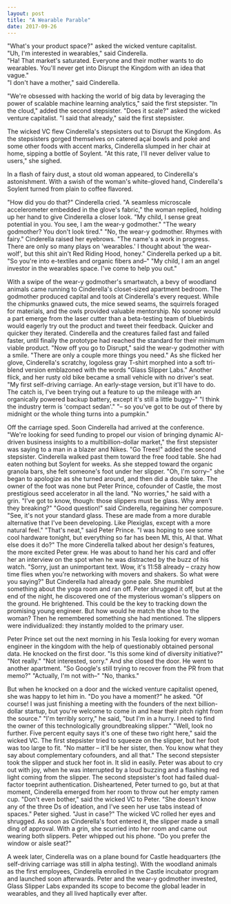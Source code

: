 ```yaml
---
layout: post
title: "A Wearable Parable"
date: 2017-09-26
---
```


   "What's your product space?" asked the wicked venture capitalist.<br />
"Uh, I'm interested in wearables," said Cinderella.<br />
"Ha! That market's saturated. Everyone and their mother wants to do wearables. You'll never get into Disrupt the Kingdom with an idea that vague."<br />
"I don't have a mother," said Cinderella.

"We're obsessed with hacking the world of big data by leveraging the power of scalable machine learning analytics," said the first stepsister.
"In the cloud," added the second stepsister.
"Does it scale?" asked the wicked venture capitalist.
"I said that already," said the first stepsister.

The wicked VC flew Cinderella's stepsisters out to Disrupt the Kingdom.
As the stepsisters gorged themselves on catered açaí bowls and poké and some other foods with accent marks, Cinderella slumped in her chair at home, sipping a bottle of Soylent. "At this rate, I'll never deliver value to users," she sighed.

In a flash of fairy dust, a stout old woman appeared, to Cinderella's astonishment. With a swish of the woman's white-gloved hand, Cinderella's Soylent turned from plain to coffee flavored.

"How did you do that?" Cinderella cried.
"A seamless microscale accelerometer embedded in the glove's fabric," the woman replied, holding up her hand to give Cinderella a closer look. "My child, I sense great potential in you. You see, I am the wear-y godmother."
"The weary godmother? You don't look tired."
"No, the wear-y godmother. Rhymes with fairy."
Cinderella raised her eyebrows.
"The name's a work in progress. There are only so many plays on 'wearables.' I thought about 'the wear-wolf', but this shit ain't Red Riding Hood, honey."
Cinderella perked up a bit. "So you're into e-textiles and organic fibers and–"
"My child, I am an angel investor in the wearables space. I've come to help you out."

With a swipe of the wear-y godmother's smartwatch, a bevy of woodland animals came running to Cinderella's closet-sized apartment bedroom. The godmother produced capital and tools at Cinderella's every request. While the chipmunks gnawed cuts, the mice sewed seams, the squirrels foraged for materials, and the owls provided valuable mentorship. No sooner would a part emerge from the laser cutter than a beta-testing team of bluebirds would eagerly try out the product and tweet their feedback. 
Quicker and quicker they iterated. Cinderella and the creatures failed fast and failed faster, until finally the prototype had reached the standard for their minimum viable product.
"Now off you go to Disrupt," said the wear-y godmother with a smile. "There are only a couple more things you need."
As she flicked her glove, Cinderella's scratchy, logoless gray T-shirt morphed into a soft tri-blend version emblazoned with the words "Glass Slipper Labs." Another flick, and her rusty old bike became a small vehicle with no driver's seat.
"My first self-driving carriage. An early-stage version, but it'll have to do. The catch is, I've been trying out a feature to up the mileage with an organically powered backup battery, except it's still a little buggy–"
"I think the industry term is 'compact sedan'."
"– so you've got to be out of there by midnight or the whole thing turns into a pumpkin."

Off the carriage sped. Soon Cinderella had arrived at the conference.
"We're looking for seed funding to propel our vision of bringing dynamic AI-driven business insights to a multibillion-dollar market," the first stepsister was saying to a man in a blazer and Nikes.
"Go Trees!" added the second stepsister.
Cinderella walked past them toward the free food table. She had eaten nothing but Soylent for weeks. As she stepped toward the organic granola bars, she felt someone's foot under her slipper.
"Oh, I'm sorry–" she began to apologize as she turned around, and then did a double take. The owner of the foot was none but Peter Prince, cofounder of Castle, the most prestigious seed accelerator in all the land.
"No worries," he said with a grin. "I've got to know, though: those slippers must be glass. Why aren't they breaking?"
"Good question!" said Cinderella, regaining her composure. "See, it's not your standard glass. These are made from a more durable alternative that I've been developing. Like Plexiglas, except with a more natural feel."
 "That's neat," said Peter Prince. "I was hoping to see some cool hardware tonight, but everything so far has been ML this, AI that. What else does it do?"
The more Cinderella talked about her design's features, the more excited Peter grew. He was about to hand her his card and offer her an interview on the spot when he was distracted by the buzz of his watch.
"Sorry, just an unimportant text. Wow, it's 11:58 already – crazy how time flies when you're networking with movers and shakers. So what were you saying?"
But Cinderella had already gone pale. She mumbled something about the yoga room and ran off.
Peter shrugged it off, but at the end of the night, he discovered one of the mysterious woman's slippers on the ground. He brightened. This could be the key to tracking down the promising young engineer. But how would he match the shoe to the woman?
Then he remembered something she had mentioned. The slippers were individualized: they instantly molded to the primary user.

Peter Prince set out the next morning in his Tesla looking for every woman engineer in the kingdom with the help of questionably obtained personal data. He knocked on the first door.
"Is this some kind of diversity initiative?"
"Not really."
"Not interested, sorry." And she closed the door.
He went to another apartment.
"So Google's still trying to recover from the PR from that memo?"
"Actually, I'm not with–"
"No, thanks."

But when he knocked on a door and the wicked venture capitalist opened, she was happy to let him in.
"Do you have a moment?" he asked.
"Of course! I was just finishing a meeting with the founders of the next billion-dollar startup, but you're welcome to come in and hear their pitch right from the source."
"I'm terribly sorry," he said, "but I'm in a hurry. I need to find the owner of this technologically groundbreaking slipper."
"Well, look no further. Five percent equity says it's one of these two right here," said the wicked VC.
The first stepsister tried to squeeze on the slipper, but her foot was too large to fit.
"No matter – it'll be her sister, then. You know what they say about complementary cofounders, and all that."
The second stepsister took the slipper and stuck her foot in. It slid in easily. Peter was about to cry out with joy, when he was interrupted by a loud buzzing and a flashing red light coming from the slipper. The second stepsister's foot had failed dual-factor toeprint authentication.
Disheartened, Peter turned to go, but at that moment, Cinderella emerged from her room to throw out her empty ramen cup.
"Don't even bother," said the wicked VC to Peter. "She doesn't know any of the three Ds of ideation, and I've seen her use tabs instead of spaces."
Peter sighed. "Just in case?"
The wicked VC rolled her eyes and shrugged.
As soon as Cinderella's foot entered it, the slipper made a small ding of approval. With a grin, she scurried into her room and came out wearing both slippers.
Peter whipped out his phone. "Do you prefer the window or aisle seat?"

A week later, Cinderella was on a plane bound for Castle headquarters (the self-driving carriage was still in alpha testing). With the woodland animals as the first employees, Cinderella enrolled in the Castle incubator program and launched soon afterwards. Peter and the wear-y godmother invested, Glass Slipper Labs expanded its scope to become the global leader in wearables, and they all lived haptically ever after.


